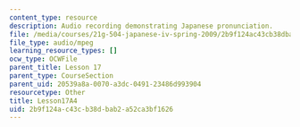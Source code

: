 ```yaml
---
content_type: resource
description: Audio recording demonstrating Japanese pronunciation.
file: /media/courses/21g-504-japanese-iv-spring-2009/2b9f124ac43cb38dbab2a52ca3bf1626_Lesson17A4.mp3
file_type: audio/mpeg
learning_resource_types: []
ocw_type: OCWFile
parent_title: Lesson 17
parent_type: CourseSection
parent_uid: 20539a8a-0070-a3dc-0491-23486d993904
resourcetype: Other
title: Lesson17A4
uid: 2b9f124a-c43c-b38d-bab2-a52ca3bf1626
---
```

